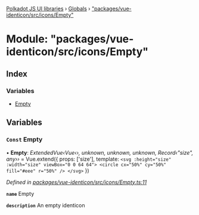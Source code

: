 [Polkadot JS UI libraries](../README.md) › [Globals](../globals.md) › ["packages/vue-identicon/src/icons/Empty"](_packages_vue_identicon_src_icons_empty_.md)

# Module: "packages/vue-identicon/src/icons/Empty"

## Index

### Variables

* [Empty](_packages_vue_identicon_src_icons_empty_.md#const-empty)

## Variables

### `Const` Empty

• **Empty**: *ExtendedVue‹Vue‹›, unknown, unknown, unknown, Record‹"size", any››* = Vue.extend({
  props: ['size'],
  template: `
    <svg :height="size" :width="size" viewBox="0 0 64 64">
      <circle cx="50%" cy="50%" fill="#eee" r="50%" />
    </svg>
  `
})

*Defined in [packages/vue-identicon/src/icons/Empty.ts:11](https://github.com/polkadot-js/ui/blob/db6948d6/packages/vue-identicon/src/icons/Empty.ts#L11)*

**`name`** Empty

**`description`** An empty identicon
